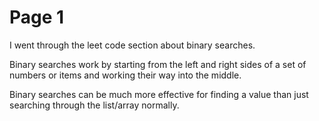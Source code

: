 # Page 1
I went through the leet code section about binary searches.

Binary searches work by starting from the left and right sides of a set of numbers or items and working their way into the middle.

Binary searches can be much more effective for finding a value than just searching through the list/array normally.
